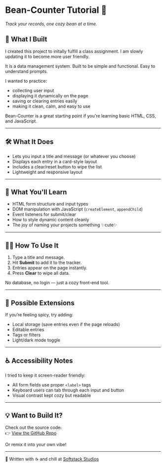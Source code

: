 # Bean-Counter Tutorial 🍵
*Track your records, one cozy bean at a time.*

## 🌱 What I Built
I created this project to initally fulfill a class assignment. I am slowly updating it to become more user friendly.

It is a data management system. Built to be simple and functional. Easy to understand prompts. 

I wanted to practice: 
- collecting user input
- displaying it dynamically on the page
- saving or clearing entries easily
- making it clean, calm, and easy to use

Bean-Counter is a great starting point if you're learning basic HTML, CSS, and JavaScript. 


---



## 🛠️ What It Does

- Lets you input a title and message (or whatever you choose)
- Displays each entry in a card-style layout
- Includes a clear/reset button to wipe the list
- Lightweight and responsive layout

---

## 🧠 What You'll Learn

- HTML form structure and input types
- DOM manipulation with JavaScript (`createElement`, `appendChild`)
- Event listeners for submit/clear
- How to style dynamic content cleanly
- The joy of naming your projects something ✨cute✨

---

## 🧑‍💻 How To Use It

1. Type a title and message.
2. Hit **Submit** to add it to the tracker.
3. Entries appear on the page instantly.
4. Press **Clear** to wipe all data.

No database, no login — just a cozy front-end tool.

---

## 🔄 Possible Extensions

If you’re feeling spicy, try adding:
- Local storage (save entries even if the page reloads)
- Editable entries
- Tags or filters
- Light/dark mode toggle

---

## ♿ Accessibility Notes

I tried to keep it screen-reader friendly:
- All form fields use proper `<label>` tags
- Keyboard users can tab through each input and button
- Visual contrast kept cozy but readable

---

## 💡 Want to Build It?

Check out the source code:  
👉 [View the GitHub Repo](https://github.com/your-username/bean-counter)

Or remix it into your own vibe!

---

📝 Written with ☕ and chill at [Softstack Studios](https://github.com/your-username)
